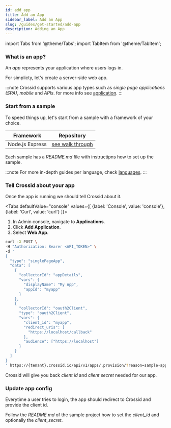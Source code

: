 ```yaml
---
id: add_app
title: Add an App
sidebar_label: Add an App
slug: /guides/get-started/add-app
description: Adding an App
---
```


import Tabs from '@theme/Tabs';
import TabItem from '@theme/TabItem';

### What is an app?

An _app_ represents your application where users logs in.

For simplicty, let's create a server-side web app.

:::note
Crossid supports various app types such as _single page applications (SPA)_, _mobile_ and _APIs_. for more info see [application](/docs/concepts/application).
:::

### Start from a sample

To speed things up, let's start from a sample with a framework of your choice.

| Framework       | Repository                                             |
| --------------- | ------------------------------------------------------ |
| Node.js Express | [see walk through](/docs/langs/backend/nodejs-express) |

Each sample has a _README.md_ file with instructipns how to set up the sample.

:::note
For more in-depth guides per language, check [languages](/docs/languages).
:::

### Tell Crossid about your app

Once the app is running we should tell Crossid about it.

<Tabs
defaultValue="console"
values={[
{label: 'Console', value: 'console'},
{label: 'Curl', value: 'curl'}
]}>
<TabItem value="console">

1. In Admin console, navigate to <b>Applications</b>.
1. Click <b>Add Application</b>.
1. Select <b>Web App</b>.

</TabItem>
<TabItem value="curl">

```bash {10-11,18-22}
curl -X POST \
-H "Authorization: Bearer <API_TOKEN>" \
-d '
{
  "type": "singlePageApp",
  "data": [
    {
      "collectorId": "appDetails",
      "vars": {
        "displayName": "My App",
        "appId": "myapp"
      }
    },
    {
      "collectorId": "oauth2Client",
      "type": "oauth2Client",
      "vars": {
        "client_id": "myapp",
        "redirect_uris": [
          "https://localhost/callback"
        ],
        "audience": ["https://localhost"]
      }
    }
  ]
}
' https://{tenant}.crossid.io/api/v1/apps/.provision/?reason=sample-app
```

</TabItem>
</Tabs>

Crossid will give you back _client id_ and _client secret_ needed for our app.

### Update app config

Everytime a user tries to login, the app should redirect to Crossid and provide the client id.

Follow the _README.md_ of the sample project how to set the _client_id_ and optionally the _client_secret_.
